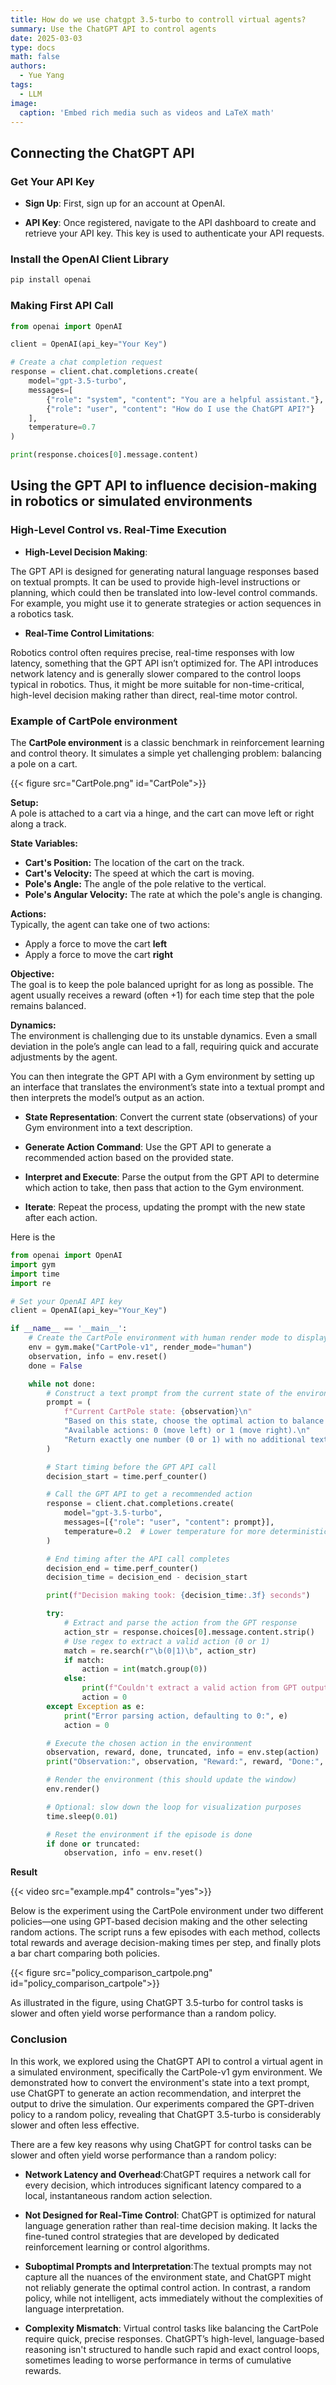 ```yaml
---
title: How do we use chatgpt 3.5-turbo to controll virtual agents?
summary: Use the ChatGPT API to control agents
date: 2025-03-03
type: docs
math: false
authors:
  - Yue Yang
tags:
  - LLM
image:
  caption: 'Embed rich media such as videos and LaTeX math'
---
```


## Connecting the ChatGPT API

### Get Your API Key

- **Sign Up**: First, sign up for an account at OpenAI.

- **API Key**: Once registered, navigate to the API dashboard to create and retrieve your API key. This key is used to authenticate your API requests.

### Install the OpenAI Client Library

```python
pip install openai
```

### Making First API Call

```python
from openai import OpenAI

client = OpenAI(api_key="Your Key")

# Create a chat completion request
response = client.chat.completions.create(
    model="gpt-3.5-turbo",
    messages=[
        {"role": "system", "content": "You are a helpful assistant."},
        {"role": "user", "content": "How do I use the ChatGPT API?"}
    ],
    temperature=0.7
)

print(response.choices[0].message.content)
```

## Using the GPT API to influence decision-making in robotics or simulated environments

### High-Level Control vs. Real-Time Execution

- **High-Level Decision Making**:

The GPT API is designed for generating natural language responses based on textual prompts. It can be used to provide high-level instructions or planning, which could then be translated into low-level control commands. For example, you might use it to generate strategies or action sequences in a robotics task.

- **Real-Time Control Limitations**:

Robotics control often requires precise, real-time responses with low latency, something that the GPT API isn’t optimized for. The API introduces network latency and is generally slower compared to the control loops typical in robotics. Thus, it might be more suitable for non-time-critical, high-level decision making rather than direct, real-time motor control.

### Example of CartPole environment

The **CartPole environment** is a classic benchmark in reinforcement learning and control theory. It simulates a simple yet challenging problem: balancing a pole on a cart.

{{< figure src="CartPole.png" id="CartPole">}}

**Setup:**  
A pole is attached to a cart via a hinge, and the cart can move left or right along a track.

**State Variables:**  
- **Cart's Position:** The location of the cart on the track.  
- **Cart's Velocity:** The speed at which the cart is moving.  
- **Pole's Angle:** The angle of the pole relative to the vertical.  
- **Pole's Angular Velocity:** The rate at which the pole's angle is changing.

**Actions:**  
Typically, the agent can take one of two actions:
- Apply a force to move the cart **left**
- Apply a force to move the cart **right**

**Objective:**  
The goal is to keep the pole balanced upright for as long as possible. The agent usually receives a reward (often +1) for each time step that the pole remains balanced.

**Dynamics:**  
The environment is challenging due to its unstable dynamics. Even a small deviation in the pole’s angle can lead to a fall, requiring quick and accurate adjustments by the agent.


You can then integrate the GPT API with a Gym environment by setting up an interface that translates the environment’s state into a textual prompt and then interprets the model’s output as an action.

- **State Representation**: Convert the current state (observations) of your Gym environment into a text description.

- **Generate Action Command**: Use the GPT API to generate a recommended action based on the provided state.

- **Interpret and Execute**: Parse the output from the GPT API to determine which action to take, then pass that action to the Gym environment.

- **Iterate**: Repeat the process, updating the prompt with the new state after each action.


Here is the
```python
from openai import OpenAI
import gym
import time
import re

# Set your OpenAI API key
client = OpenAI(api_key="Your_Key")

if __name__ == '__main__':
    # Create the CartPole environment with human render mode to display a window
    env = gym.make("CartPole-v1", render_mode="human")
    observation, info = env.reset()
    done = False

    while not done:
        # Construct a text prompt from the current state of the environment
        prompt = (
            f"Current CartPole state: {observation}\n"
            "Based on this state, choose the optimal action to balance the pole.\n"
            "Available actions: 0 (move left) or 1 (move right).\n"
            "Return exactly one number (0 or 1) with no additional text."
        )

        # Start timing before the GPT API call
        decision_start = time.perf_counter()

        # Call the GPT API to get a recommended action
        response = client.chat.completions.create(
            model="gpt-3.5-turbo",
            messages=[{"role": "user", "content": prompt}],
            temperature=0.2  # Lower temperature for more deterministic output
        )

        # End timing after the API call completes
        decision_end = time.perf_counter()
        decision_time = decision_end - decision_start

        print(f"Decision making took: {decision_time:.3f} seconds")

        try:
            # Extract and parse the action from the GPT response
            action_str = response.choices[0].message.content.strip()
            # Use regex to extract a valid action (0 or 1)
            match = re.search(r"\b(0|1)\b", action_str)
            if match:
                action = int(match.group(0))
            else:
                print(f"Couldn't extract a valid action from GPT output: '{action_str}'. Defaulting to 0.")
                action = 0
        except Exception as e:
            print("Error parsing action, defaulting to 0:", e)
            action = 0

        # Execute the chosen action in the environment
        observation, reward, done, truncated, info = env.step(action)
        print("Observation:", observation, "Reward:", reward, "Done:", done, "Truncated:", truncated, "Info:", info)

        # Render the environment (this should update the window)
        env.render()

        # Optional: slow down the loop for visualization purposes
        time.sleep(0.01)

        # Reset the environment if the episode is done
        if done or truncated:
            observation, info = env.reset()
```
**Result**

{{< video src="example.mp4" controls="yes">}}

Below is the experiment using the CartPole environment under two different policies—one using GPT-based decision making and the other selecting random actions. The script runs a few episodes with each method, collects total rewards and average decision-making times per step, and finally plots a bar chart comparing both policies.

{{< figure src="policy_comparison_cartpole.png" id="policy_comparison_cartpole">}}

As illustrated in the figure, using ChatGPT 3.5-turbo for control tasks is slower and often yield worse performance than a random policy.

### Conclusion

In this work, we explored using the ChatGPT API to control a virtual agent in a simulated environment, specifically the CartPole-v1 gym environment. We demonstrated how to convert the environment's state into a text prompt, use ChatGPT to generate an action recommendation, and interpret the output to drive the simulation. Our experiments compared the GPT-driven policy to a random policy, revealing that ChatGPT 3.5-turbo is considerably slower and often less effective.


There are a few key reasons why using ChatGPT for control tasks can be slower and often yield worse performance than a random policy:

- **Network Latency and Overhead**:ChatGPT requires a network call for every decision, which introduces significant latency compared to a local, instantaneous random action selection.

- **Not Designed for Real-Time Control**: ChatGPT is optimized for natural language generation rather than real-time decision making. It lacks the fine-tuned control strategies that are developed by dedicated reinforcement learning or control algorithms.

- **Suboptimal Prompts and Interpretation**:The textual prompts may not capture all the nuances of the environment state, and ChatGPT might not reliably generate the optimal control action. In contrast, a random policy, while not intelligent, acts immediately without the complexities of language interpretation.

- **Complexity Mismatch**: Virtual control tasks like balancing the CartPole require quick, precise responses. ChatGPT’s high-level, language-based reasoning isn't structured to handle such rapid and exact control loops, sometimes leading to worse performance in terms of cumulative rewards.

